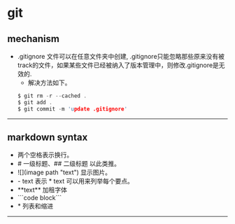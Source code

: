 # git
## mechanism
- .gitignore 文件可以在任意文件夹中创建, .gitignore只能忽略那些原来没有被track的文件，如果某些文件已经被纳入了版本管理中，则修改.gitignore是无效的. 
   - 解决方法如下。  
	```c
	$ git rm -r --cached .  
	$ git add .
	$ git commit -m 'update .gitignore'	  
	```

---
## markdown syntax  
- 两个空格表示换行。  
- \# 一级标题、## 二级标题 以此类推。
- !\[](image path "text") 显示图片。  
- \- text 表示 * text 可以用来列举每个要点。  
- \*\*text** 加租字体  
- \```code block```
- \* 列表和缩进

---